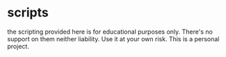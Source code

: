 # scripts
the scripting provided here is for educational purposes only. There's no support on them neither liability. Use it at your own risk. This is a personal project.
